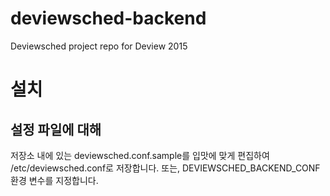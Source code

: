 # deviewsched-backend

Deviewsched project repo for Deview 2015 

# 설치

## 설정 파일에 대해

저장소 내에 있는 deviewsched.conf.sample를 입맛에 맞게 편집하여 /etc/deviewsched.conf로 저장합니다.
또는, DEVIEWSCHED\_BACKEND\_CONF 환경 변수를 지정합니다.
